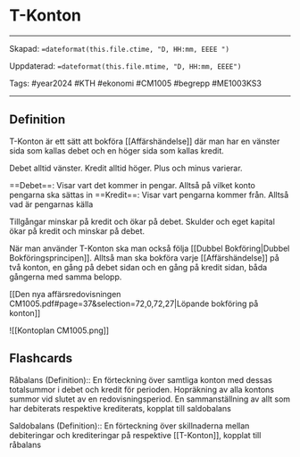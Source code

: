 # T-Konton

---
Skapad: `=dateformat(this.file.ctime, "D, HH:mm, EEEE ")`

Uppdaterad: `=dateformat(this.file.mtime, "D, HH:mm, EEEE")`

Tags: #year2024 #KTH #ekonomi #CM1005 #begrepp #ME1003KS3

---

## Definition

T-Konton är ett sätt att bokföra [[Affärshändelse]] där man har en vänster sida som kallas debet och en höger sida som kallas kredit.

Debet alltid vänster. Kredit alltid höger. Plus och minus varierar.

==Debet==: Visar vart det kommer in pengar. Alltså på vilket konto pengarna ska sättas in
==Kredit==: Visar vart pengarna kommer från. Alltså vad är pengarnas källa

Tillgångar minskar på kredit och ökar på debet.
Skulder och eget kapital ökar på kredit och minskar på debet.

När man använder T-Konton ska man också följa [[Dubbel Bokföring|Dubbel Bokföringsprincipen]]. Alltså man ska bokföra varje [[Affärshändelse]] på två konton, en gång på debet sidan och en gång på kredit sidan, båda gångerna med samma belopp.

[[Den nya affärsredovisningen CM1005.pdf#page=37&selection=72,0,72,27|Löpande bokföring på konton]]

![[Kontoplan CM1005.png]]

## Flashcards

Råbalans (Definition):: En förteckning över samtliga konton med dessas totalsummor i debet och kredit för perioden. Hopräkning av alla kontons summor vid slutet av en redovisningsperiod. En sammanställning av allt som har debiterats respektive krediterats, kopplat till saldobalans
<!--SR:!2024-03-26,31,258!2024-03-21,16,306-->

Saldobalans (Definition):: En förteckning över skillnaderna mellan debiteringar och krediteringar på respektive [[T-Konton]], kopplat till råbalans
<!--SR:!2024-03-30,35,296!2024-03-20,15,309-->
